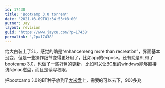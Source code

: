 ```yaml
---
id: 17438
title: 'Bootcamp 3.0 torrent'
date: '2021-03-09T01:34:53+08:00'
author: Jay
layout: revision
guid: 'https://www.jayxu.com/?p=17438'
permalink: '/?p=17438'
---
```


给大白装上了SL，感觉的确是“enhancemeng more than recreation”，界面基本没变，但是一些操作细节变得更好用了，比如app的expose。还有就是SL带了bootcamp 3.0，也做了一些好用的更新，比如可以让BC里的windows能够直接访问mac磁盘，而且是读<span style="text-decoration: line-through;">写</span>权限。

把bootcamp 3.0的BT种子放到了<a href="http://www.damipan.com/file/3OXev3r.html" target="_blank" rel="noopener">大米盘</a>上，需要的可以去下，900多兆